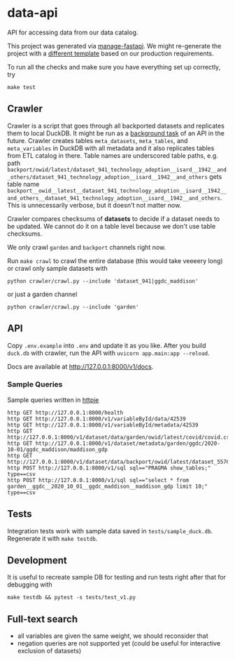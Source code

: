 # data-api

API for accessing data from our data catalog.

This project was generated via [manage-fastapi](https://ycd.github.io/manage-fastapi/). We might re-generate the project with a [different template](https://fastapi.tiangolo.com/advanced/templates/) based on our production requirements.

To run all the checks and make sure you have everything set up correctly, try

```
make test
```


## Crawler

Crawler is a script that goes through all backported datasets and replicates them to local DuckDB. It might be run as a [background task](https://fastapi.tiangolo.com/tutorial/background-tasks/) of an API in the future. Crawler creates tables `meta_datasets`, `meta_tables`, and `meta_variables` in DuckDB with all metadata and it also replicates tables from ETL catalog in there. Table names are underscored table paths, e.g. path `backport/owid/latest/dataset_941_technology_adoption__isard__1942__and_others/dataset_941_technology_adoption__isard__1942__and_others` gets table name `backport__owid__latest__dataset_941_technology_adoption__isard__1942__and_others__dataset_941_technology_adoption__isard__1942__and_others`. This is unnecessarily verbose, but it doesn't not matter now.

Crawler compares checksums of **datasets** to decide if a dataset needs to be updated. We cannot do it on a table level because we don't use table checksums.

We only crawl `garden` and `backport` channels right now.

Run `make crawl` to crawl the entire database (this would take veeeery long) or crawl only sample datasets with

```
python crawler/crawl.py --include 'dataset_941|ggdc_maddison'
```

or just a garden channel

```
python crawler/crawl.py --include 'garden'
```


## API

Copy `.env.example` into `.env` and update it as you like. After you build `duck.db` with crawler, run the API with `uvicorn app.main:app --reload`.

Docs are available at http://127.0.0.1:8000/v1/docs.

### Sample Queries

Sample queries written in [httpie](https://httpie.io/)

```
http GET http://127.0.0.1:8000/health
http GET http://127.0.0.1:8000/v1/variableById/data/42539
http GET http://127.0.0.1:8000/v1/variableById/metadata/42539
http GET http://127.0.0.1:8000/v1/dataset/data/garden/owid/latest/covid/covid.csv
http GET http://127.0.0.1:8000/v1/dataset/metadata/garden/ggdc/2020-10-01/ggdc_maddison/maddison_gdp
http GET http://127.0.0.1:8000/v1/dataset/data/backport/owid/latest/dataset_5576_ggdc_maddison__2020_10_01/dataset_5576_ggdc_maddison__2020_10_01.feather
http POST http://127.0.0.1:8000/v1/sql sql=="PRAGMA show_tables;" type==csv
http POST http://127.0.0.1:8000/v1/sql sql=="select * from garden__ggdc__2020_10_01__ggdc_maddison__maddison_gdp limit 10;" type==csv
```

## Tests

Integration tests work with sample data saved in `tests/sample_duck.db`. Regenerate it with `make testdb`.


## Development

It is useful to recreate sample DB for testing and run tests right after that for debugging with

```
make testdb && pytest -s tests/test_v1.py
```

## Full-text search

- all variables are given the same weight, we should reconsider that
- negation queries are not supported yet (could be useful for interactive exclusion of datasets)
